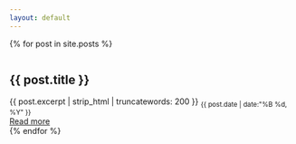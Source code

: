 ```yaml
---
layout: default
---
```


{% for post in site.posts %}
  <div class="mdl-cell mdl-card mdl-shadow--4dp portfolio-card">
    <div class="mdl-card__media">
      <img class="article-image" src="{{ post.image }}" border="0" alt="">
    </div>
    <div class="mdl-card__title">
      <h2 class="mdl-card__title-text">
          {{ post.title }}
      </h2>
    </div>
    <div class="mdl-card__supporting-text mdl-card--expand ">
       {{ post.excerpt | strip_html | truncatewords: 200 }} <sub>{{ post.date | date:"%B %d, %Y" }} </sub>
    </div>
    <div class="mdl-card__actions mdl-card--border">
      <a class="mdl-button mdl-button--colored mdl-js-button mdl-js-ripple-effect mdl-button--accent" href="{{ post.url }}">Read more</a>
    </div>
  </div>
{% endfor %}
